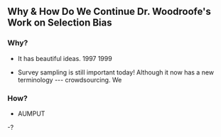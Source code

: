 ## Why & How Do We Continue Dr. Woodroofe's Work on Selection Bias

### Why?
- It has beautiful ideas.
1997 1999

- Survey sampling is still important today! Although it now has a new terminology --- crowdsourcing.
We

### How?
- AUMPUT

-?
